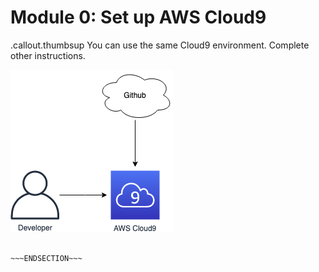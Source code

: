 <!SLIDE >
# Module 0: Set up AWS Cloud9

.callout.thumbsup You can use the same Cloud9 environment. Complete other instructions.

![Env setup](data_processing_0.png)

~~~SECTION:notes~~~

~~~ENDSECTION~~~
